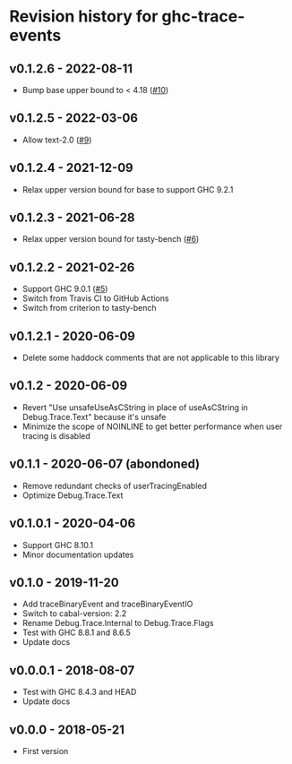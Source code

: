 # Revision history for ghc-trace-events

## v0.1.2.6 - 2022-08-11

* Bump base upper bound to < 4.18 ([#10](https://github.com/maoe/ghc-trace-events/pull/10))

## v0.1.2.5 - 2022-03-06

* Allow text-2.0 ([#9](https://github.com/maoe/ghc-trace-events/pull/9))

## v0.1.2.4 - 2021-12-09

* Relax upper version bound for base to support GHC 9.2.1

## v0.1.2.3 - 2021-06-28

* Relax upper version bound for tasty-bench ([#6](https://github.com/maoe/ghc-trace-events/pull/6))

## v0.1.2.2 - 2021-02-26

* Support GHC 9.0.1 ([#5](https://github.com/maoe/ghc-trace-events/pull/5))
* Switch from Travis CI to GitHub Actions
* Switch from criterion to tasty-bench

## v0.1.2.1 - 2020-06-09

* Delete some haddock comments that are not applicable to this library

## v0.1.2 - 2020-06-09

* Revert "Use unsafeUseAsCString in place of useAsCString in Debug.Trace.Text" because it's unsafe
* Minimize the scope of NOINLINE to get better performance when user tracing is disabled

## v0.1.1 - 2020-06-07 (abondoned)

* Remove redundant checks of userTracingEnabled
* Optimize Debug.Trace.Text

## v0.1.0.1 - 2020-04-06

* Support GHC 8.10.1
* Minor documentation updates

## v0.1.0 - 2019-11-20

* Add traceBinaryEvent and traceBinaryEventIO
* Switch to cabal-version: 2.2
* Rename Debug.Trace.Internal to Debug.Trace.Flags
* Test with GHC 8.8.1 and 8.6.5
* Update docs

## v0.0.0.1 - 2018-08-07

* Test with GHC 8.4.3 and HEAD
* Update docs

## v0.0.0 - 2018-05-21

* First version

